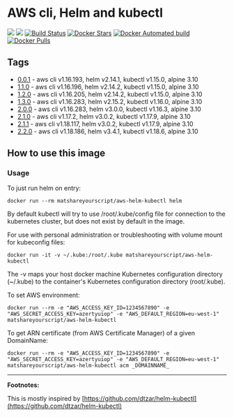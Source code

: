 # AWS cli, Helm and kubectl

[![](https://images.microbadger.com/badges/image/matshareyourscript/aws-helm-kubectl.svg)](https://microbadger.com/images/matshareyourscript/aws-helm-kubectl)
[![](https://images.microbadger.com/badges/version/matshareyourscript/aws-helm-kubectl.svg)](https://microbadger.com/images/matshareyourscript/aws-helm-kubectl)
[![Build Status](https://travis-ci.org/mat-shareyourscript/aws-helm-kubectl.svg?branch=master)](https://travis-ci.org/mat-shareyourscript/aws-helm-kubectl)
[![Docker Stars](https://img.shields.io/docker/stars/matshareyourscript/aws-helm-kubectl.svg?style=flat)](https://hub.docker.com/r/matshareyourscript/aws-helm-kubectl/)
[![Docker Automated build](https://img.shields.io/docker/automated/matshareyourscript/aws-helm-kubectl.svg?style=flat)]()
[![Docker Pulls](https://img.shields.io/docker/pulls/matshareyourscript/aws-helm-kubectl.svg)]()

## Tags

* [0.0.1](http://github.com/mat-shareyourscript/aws-helm-kubetcl/releases/tag/1.0.0) - aws cli v1.16.193, helm v2.14.1, kubectl v1.15.0, alpine 3.10
* [1.1.0](http://github.com/mat-shareyourscript/aws-helm-kubetcl/releases/tag/1.1.0) - aws cli v1.16.196, helm v2.14.2, kubectl v1.15.0, alpine 3.10
* [1.2.0](http://github.com/mat-shareyourscript/aws-helm-kubetcl/releases/tag/1.2.0) - aws cli v1.16.205, helm v2.14.2, kubectl v1.15.0, alpine 3.10
* [1.3.0](http://github.com/mat-shareyourscript/aws-helm-kubetcl/releases/tag/1.3.0) - aws cli v1.16.283, helm v2.15.2, kubectl v1.16.0, alpine 3.10
* [2.0.0](http://github.com/mat-shareyourscript/aws-helm-kubetcl/releases/tag/2.0.0) - aws cli v1.16.283, helm v3.0.0, kubectl v1.16.3, alpine 3.10
* [2.1.0](http://github.com/mat-shareyourscript/aws-helm-kubetcl/releases/tag/2.1.0) - aws cli v1.17.2, helm v3.0.2, kubectl v1.17.9, alpine 3.10
* [2.1.1](http://github.com/mat-shareyourscript/aws-helm-kubetcl/releases/tag/2.1.0) - aws cli v1.18.117, helm v3.0.2, kubectl v1.17.9, alpine 3.10
* [2.2.0](http://github.com/mat-shareyourscript/aws-helm-kubetcl/releases/tag/2.2.0) - aws cli v1.18.186, helm v3.4.1, kubectl v1.18.6, alpine 3.10

## How to use this image

### Usage

To just run helm on entry:
```
docker run --rm matshareyourscript/aws-helm-kubectl helm
```
By default kubectl will try to use /root/.kube/config file for connection to the kubernetes cluster, but does not exist by default in the image.

For use with personal administration or troubleshooting with volume mount for kubeconfig files:
```
docker run -it -v ~/.kube:/root/.kube matshareyourscript/aws-helm-kubectl
```
The -v maps your host docker machine Kubernetes configuration directory (~/.kube) to the container's Kubernetes configuration directory (root/.kube).

To set AWS environment:
```
docker run --rm -e "AWS_ACCESS_KEY_ID=1234567890" -e "AWS_SECRET_ACCESS_KEY=azertyuiop" -e "AWS_DEFAULT_REGION=eu-west-1" matshareyourscript/aws-helm-kubectl
```

To get ARN certificate (from AWS Certificate Manager) of a given DomainName:
```
docker run --rm -e "AWS_ACCESS_KEY_ID=1234567890" -e "AWS_SECRET_ACCESS_KEY=azertyuiop" -e "AWS_DEFAULT_REGION=eu-west-1" matshareyourscript/aws-helm-kubectl acm _DOMAINNAME_
```


-----------

**Footnotes:**

This is mostly inspired by [https://github.com/dtzar/helm-kubectl](https://github.com/dtzar/helm-kubectl)

